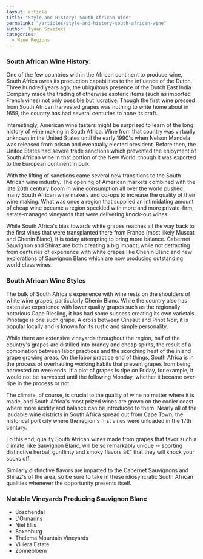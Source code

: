 ```yaml
---
layout: article
title: "Style and History: South African Wine"
permalink: "/articles/style-and-history-south-african-wine"
author: Tynan Szvetecz
categories:
  - Wine Regions
---
```



### South African Wine History:

One of the few countries within the African continent to produce wine, South Africa owes its production capabilities to the influence of the Dutch. Three hundred years ago, the ubiquitous presence of the Dutch East India Company made the trading of otherwise esoteric items (such as imported French vines) not only possible but lucrative. Though the first wine pressed from South African harvested grapes was nothing to write home about in 1659, the country has had several centuries to hone its craft. 

Interestingly, American wine tasters might be surprised to learn of the long history of wine making in South Africa. Wine from that country was virtually unknown in the United States until the early 1990's when Nelson Mandela was released from prison and eventually elected president. Before then, the United States had severe trade sanctions which prevented the enjoyment of South African wine in that portion of the New World, though it was exported to the European continent in bulk. 

With the lifting of sanctions came several new transitions to the South African wine industry. The opening of American markets combined with the late 20th century boom in wine consumption all over the world pushed many South African wine makers and co-ops to increase the quality of their wine making. What was once a region that supplied an intimidating amount of cheap wine became a region speckled with more and more private-firm, estate-managed vineyards that were delivering knock-out wines. 

While South Africa's bias towards white grapes reaches all the way back to the first vines that were transplanted there from France (most likely Muscat and Chenin Blanc), it is today attempting to bring more balance. Cabernet Sauvignon and Shiraz are both creating a big impact, while not detracting from centuries of experience with white grapes like Chenin Blanc and new explorations of Sauvignon Blanc which are now producing outstanding world class wines.

### South African Wine Styles
The bulk of South Africa's experience with wine rests on the shoulders of white wine grapes, particularly Chenin Blanc. While the country also has extensive experience with lower quality grapes such as the regionally notorious Cape Riesling, it has had some success creating its own varietals. Pinotage is one such grape. A cross between Cinsaut and Pinot Noir, it is popular locally and is known for its rustic and simple personality.

While there are extensive vineyards throughout the region, half of the country's grapes are distilled into brandy and cheap spirits, the result of a combination between labor practices and the scorching heat of the inland grape growing areas. On the labor practice end of things, South Africa is in the process of overhauling working habits that prevent grapes from being harvested on weekends. If a plot of grapes is ripe on Friday, for example, it would not be harvested until the following Monday, whether it became over-ripe in the process or not. 

The climate, of course, is crucial to the quality of wine no matter where it is made, and South Africa's most prized wines are grown on the cooler coast where more acidity and balance can be introduced to them. Nearly all of the laudable wine districts in South Africa spread out from Cape Town, the historical port city where the region's first vines were unloaded in the 17th century. 

To this end, quality South African wines made from grapes that favor such a climate, like Sauvignon Blanc, will be so remarkably unique -- sporting distinctive herbal, gunflinty and smoky flavors â€“ that they will knock your socks off. 

Similarly distinctive flavors are imparted to the Cabernet Sauvignons and Shiraz's of the area, so be sure to take in these idiosyncratic South African qualities whenever the opportunity presents itself. 

### Notable Vineyards Producing Sauvignon Blanc

* Boschendal
* L'Ormarins
* Niel Ellis
* Saxenburg
* Thelema Mountain Vineyards
* Villiera Estate
* Zonnebloem